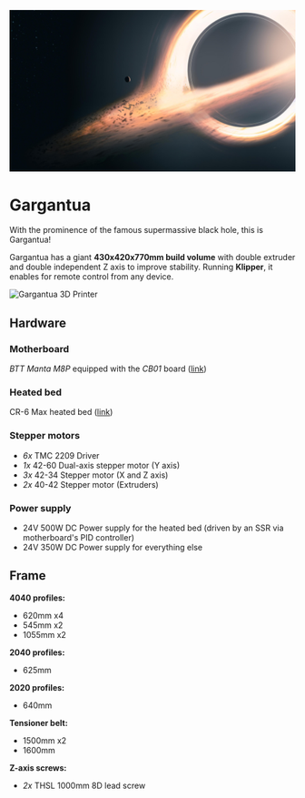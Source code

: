 ![Gargantua Black Hole](res/gargantua.jpg)
# Gargantua

With the prominence of the famous supermassive black hole, this is Gargantua!

Gargantua has a giant **430x420x770mm build volume** with double extruder and double independent Z axis to improve stability. Running **Klipper**, it enables for remote control from any device.

![Gargantua 3D Printer](res/gargantua_printer.gif)

## Hardware

### Motherboard
*BTT Manta M8P* equipped with the *CB01* board ([link](https://biqu.equipment/collections/control-board/products/manta-m4p-m8p?variant=40447032197218))

### Heated bed
CR-6 Max heated bed ([link](https://www.3dprima.com/spare-parts-accessories/manufacturer/creality-3d/creality-cr-6-max-hot-bed-kit_26081_7415?currency=EUR))

### Stepper motors
- *6x* TMC 2209 Driver
- *1x* 42-60 Dual-axis stepper motor (Y axis)
- *3x* 42-34 Stepper motor (X and Z axis)
- *2x* 40-42 Stepper motor (Extruders)

### Power supply
- 24V 500W DC Power supply for the heated bed (driven by an SSR via motherboard's PID controller)
- 24V 350W DC Power supply for everything else

## Frame
**4040 profiles:**
- 620mm x4
- 545mm x2
- 1055mm x2

**2040 profiles:**
- 625mm

**2020 profiles:**
- 640mm

**Tensioner belt:**
- 1500mm x2
- 1600mm

**Z-axis screws:**
- *2x* THSL 1000mm 8D lead screw
